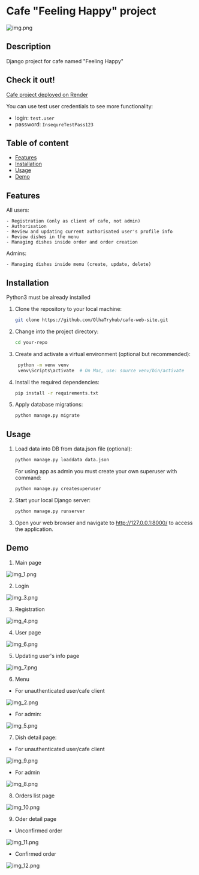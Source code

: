 # Cafe "Feeling Happy" project

![img.png](readme_images/img.png)

## Description

Django project for cafe named "Feeling Happy"

## Check it out!

[Cafe project deployed on Render](https://cafe-feeling-happy.onrender.com/)

You can use test user credentials to see more functionality:
- login: `test.user`
- password: `InsequreTestPass123`


## Table of content

- [Features](#features)
- [Installation](#installation)
- [Usage](#usage)
- [Demo](#demo)

## Features

All users:

    - Registration (only as client of cafe, not admin)
    - Authorisation
    - Review and updating current authorisated user's profile info
    - Review dishes in the menu
    - Managing dishes inside order and order creation

Admins:

    - Managing dishes inside menu (create, update, delete)

## Installation
Python3 must be already installed
1. Clone the repository to your local machine:
    ```bash
    git clone https://github.com/OlhaTryhub/cafe-web-site.git
    ```
2. Change into the project directory:
    ```bash
   cd your-repo
    ```
3. Create and activate a virtual environment (optional but recommended):
   ```bash
    python -m venv venv
    venv\Scripts\activate  # On Mac, use: source venv/bin/activate
   ```
4. Install the required dependencies:
    ```bash
    pip install -r requirements.txt 
    ```
5. Apply database migrations:
    ```bash
    python manage.py migrate
    ```
   
## Usage
1. Load data into DB from data.json file (optional):
    ```bash
    python manage.py loaddata data.json
    ```
   For using app as admin you must create your own superuser with command:
    ```bash
    python manage.py createsuperuser
    ```
2. Start your local Django server:
    ```bash
    python manage.py runserver
    ```
3. Open your web browser and navigate to http://127.0.0.1:8000/ to access the application.

## Demo

1. Main page

![img_1.png](readme_images/img_1.png)

2. Login

![img_3.png](readme_images/img_3.png)

3. Registration

![img_4.png](readme_images/img_4.png)

4. User page

![img_6.png](readme_images/img_6.png)

5. Updating user's info page

![img_7.png](readme_images/img_7.png)

6. Menu
- For unauthenticated user/cafe client

![img_2.png](readme_images/img_2.png)

- For admin:

![img_5.png](readme_images/img_5.png)

7. Dish detail page:

- For unauthenticated user/cafe client

![img_9.png](readme_images/img_9.png)

- For admin

![img_8.png](readme_images/img_8.png)

8. Orders list page

![img_10.png](readme_images/img_10.png)

9. Oder detail page

- Unconfirmed order

![img_11.png](readme_images/img_11.png)

- Confirmed order

![img_12.png](readme_images/img_12.png)


